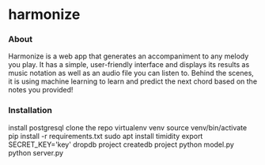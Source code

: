 # harmonize

### About
Harmonize is a web app that generates an accompaniment to any melody you play. It has a simple, user-friendly interface and displays its results as music notation as well as an audio file you can listen to. Behind the scenes, it is using machine learning to learn and predict the next chord based on the notes you provided!

### Installation

install postgresql
clone the repo
virtualenv venv
source venv/bin/activate
pip install -r requirements.txt
sudo apt install timidity
export SECRET_KEY='key'
dropdb project
createdb project
python model.py
python server.py
